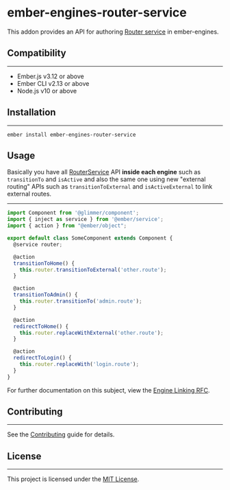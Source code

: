 # ember-engines-router-service

This addon provides an API for authoring [Router service](https://api.emberjs.com/ember/release/classes/RouterService) in ember-engines.


## Compatibility
------------------------------------------------------------------------------

* Ember.js v3.12 or above
* Ember CLI v2.13 or above
* Node.js v10 or above


## Installation
------------------------------------------------------------------------------

```
ember install ember-engines-router-service
```


## Usage

Basically you have all [RouterService](https://api.emberjs.com/ember/release/classes/RouterService) API **inside each engine** such as `transitionTo` and `isActive` and also the same one using new "external routing" APIs such as `transitionToExternal` and `isActiveExternal` to link external routes.

------------------------------------------------------------------------------
```js
import Component from '@glimmer/component';
import { inject as service } from '@ember/service';
import { action } from "@ember/object";

export default class SomeComponent extends Component {
  @service router;

  @action
  transitionToHome() {
    this.router.transitionToExternal('other.route');
  }

  @action
  transitionToAdmin() {
    this.router.transitionTo('admin.route');
  }

  @action
  redirectToHome() {
    this.router.replaceWithExternal('other.route');
  }

  @action
  redirectToLogin() {
    this.router.replaceWith('login.route');
  }
}
```

For further documentation on this subject, view the [Engine Linking RFC](https://github.com/emberjs/rfcs/pull/122).


## Contributing
------------------------------------------------------------------------------

See the [Contributing](CONTRIBUTING.md) guide for details.


## License
------------------------------------------------------------------------------

This project is licensed under the [MIT License](LICENSE.md).
